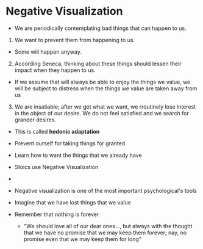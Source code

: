 # Negative Visualization

- We are periodically contemplating bad things that can happen to us.

1. We want to prevent them from happening to us.
  - Some will happen anyway.
2. According Seneca, thinking about these things should lessen their impact when they happen to us.
  - If we assume that will always be able to enjoy the things we value, we will be subject to distress when the things we value are taken away from us
3. We are insatiable; after we get what we want, we rroutinely lose interest in the object of our desire. We do not feel satisfied and we search for grander desires.
  - This is called **hedonic adaptation**
  - Prevent ourself for taking things for granted
  - Learn how to want the things that we already have
  - Stoics use Negative Visualization
  - 
  
- Negative visualization is one of the most important psychological's tools 
- Imagine that we have lost things that we value
- Remember that nothing is forever
  - "We should love all of our dear ones..., but always with the thought that we have no promise that we may keep them forever; nay, no promise even that we may keep them for long"


